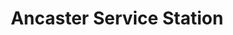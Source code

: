 ---
title: "Ancaster Service Station"
url: /grantham/ancaster-service-station/
shop: convenience
---